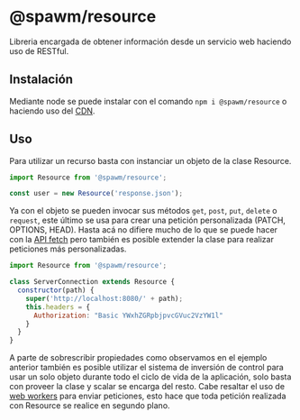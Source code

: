 # @spawm/resource
 Libreria encargada de obtener información desde un servicio web haciendo uso de RESTful.

## Instalación
Mediante node se puede instalar con el comando `npm i @spawm/resource` o haciendo uso del [CDN](https://unpkg.com/@spawm/resource@0.1.0/lib/resource/resource.min.js).

 ## Uso
 Para utilizar un recurso basta con instanciar un objeto de la clase Resource.

```javascript
import Resource from '@spawm/resource';

const user = new Resource('response.json');
```

Ya con el objeto se pueden invocar sus métodos `get`, `post`, `put`, `delete` o `request`, este último se usa para crear una petición personalizada (PATCH, OPTIONS, HEAD). Hasta acá no difiere mucho de lo que se puede hacer con la [API fetch](https://developer.mozilla.org/es/docs/Web/API/Fetch_API) pero también es posible extender la clase para realizar peticiones más personalizadas.

```javascript
import Resource from '@spawm/resource';

class ServerConnection extends Resource {
  constructor(path) {
    super('http://localhost:8080/' + path);
    this.headers = {
      Authorization: "Basic YWxhZGRpbjpvcGVuc2VzYW1l"
    }
  }
}
```

A parte de sobrescribir propiedades como observamos en el ejemplo anterior también es posible utilizar el sistema de inversión de control para usar un solo objeto durante todo el ciclo de vida de la aplicación, solo basta con proveer la clase y scalar se encarga del resto. Cabe resaltar el uso de [web workers](https://developer.mozilla.org/es/docs/Web/Guide/Performance/Usando_web_workers) para enviar peticiones, esto hace que toda petición realizada con Resource se realice en segundo plano.
